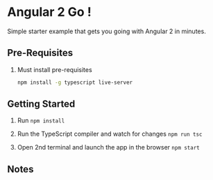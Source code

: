 # Angular 2 Go !

Simple starter example that gets you going with Angular 2 in minutes.

## Pre-Requisites

1. Must install pre-requisites

	```bash
	npm install -g typescript live-server
	```

## Getting Started

1. Run `npm install`

1. Run the TypeScript compiler and watch for changes `npm run tsc`

1. Open 2nd terminal and launch the app in the browser `npm start`

## Notes